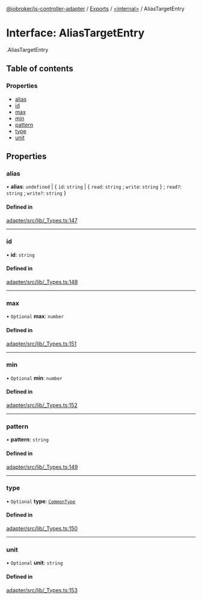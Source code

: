 [@iobroker/js-controller-adapter](../README.md) / [Exports](../modules.md) / [<internal\>](../modules/internal_.md) / AliasTargetEntry

# Interface: AliasTargetEntry

[<internal>](../modules/internal_.md).AliasTargetEntry

## Table of contents

### Properties

- [alias](internal_.AliasTargetEntry.md#alias)
- [id](internal_.AliasTargetEntry.md#id)
- [max](internal_.AliasTargetEntry.md#max)
- [min](internal_.AliasTargetEntry.md#min)
- [pattern](internal_.AliasTargetEntry.md#pattern)
- [type](internal_.AliasTargetEntry.md#type)
- [unit](internal_.AliasTargetEntry.md#unit)

## Properties

### alias

• **alias**: `undefined` \| { `id`: `string` \| { `read`: `string` ; `write`: `string`  } ; `read?`: `string` ; `write?`: `string`  }

#### Defined in

[adapter/src/lib/_Types.ts:147](https://github.com/ioBroker/ioBroker.js-controller/blob/b9cc8f0d/packages/adapter/src/lib/_Types.ts#L147)

___

### id

• **id**: `string`

#### Defined in

[adapter/src/lib/_Types.ts:148](https://github.com/ioBroker/ioBroker.js-controller/blob/b9cc8f0d/packages/adapter/src/lib/_Types.ts#L148)

___

### max

• `Optional` **max**: `number`

#### Defined in

[adapter/src/lib/_Types.ts:151](https://github.com/ioBroker/ioBroker.js-controller/blob/b9cc8f0d/packages/adapter/src/lib/_Types.ts#L151)

___

### min

• `Optional` **min**: `number`

#### Defined in

[adapter/src/lib/_Types.ts:152](https://github.com/ioBroker/ioBroker.js-controller/blob/b9cc8f0d/packages/adapter/src/lib/_Types.ts#L152)

___

### pattern

• **pattern**: `string`

#### Defined in

[adapter/src/lib/_Types.ts:149](https://github.com/ioBroker/ioBroker.js-controller/blob/b9cc8f0d/packages/adapter/src/lib/_Types.ts#L149)

___

### type

• `Optional` **type**: [`CommonType`](../modules/internal_.md#commontype)

#### Defined in

[adapter/src/lib/_Types.ts:150](https://github.com/ioBroker/ioBroker.js-controller/blob/b9cc8f0d/packages/adapter/src/lib/_Types.ts#L150)

___

### unit

• `Optional` **unit**: `string`

#### Defined in

[adapter/src/lib/_Types.ts:153](https://github.com/ioBroker/ioBroker.js-controller/blob/b9cc8f0d/packages/adapter/src/lib/_Types.ts#L153)
